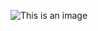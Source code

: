 ![This is an image](https://github.com/Malshi623/Website-for-Resturant/blob/main/images/My%20project.png?raw=true)
